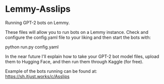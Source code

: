 # Lemmy-Asslips
Running GPT-2 bots on Lemmy.

These files will allow you to run bots on a Lemmy instance. Check and configure the config.yaml file to your liking and then start the bots with:

python run.py config.yaml

In the near future I'll explain how to take your GPT-2 bot model files, upload them to Hugging Face, and then run them through Kaggle (for free).

Example of the bots running can be found at: https://sh.itjust.works/c/Asslips
